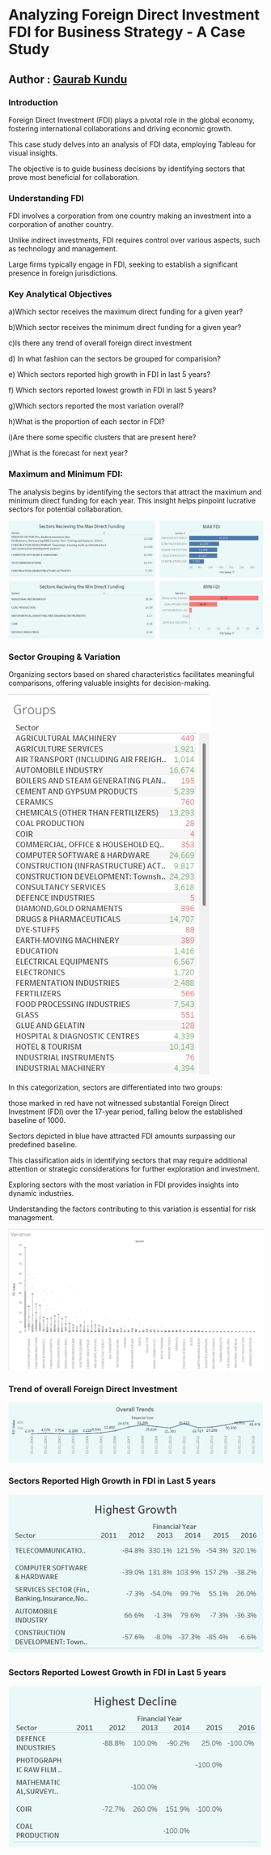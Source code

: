 # Analyzing Foreign Direct Investment FDI for Business Strategy - A Case Study

## Author : [Gaurab Kundu](https://www.linkedin.com/in/gaurab-kundu/)

### Introduction

Foreign Direct Investment (FDI) plays a pivotal role in the global economy, fostering international collaborations and driving economic growth. 

This case study delves into an analysis of FDI data, employing Tableau for visual insights. 

The objective is to guide business decisions by identifying sectors that prove most beneficial for collaboration.

### Understanding FDI

FDI involves a corporation from one country making an investment into a corporation of another country. 

Unlike indirect investments, FDI requires control over various aspects, such as technology and management. 

Large firms typically engage in FDI, seeking to establish a significant presence in foreign jurisdictions.

### Key Analytical Objectives

a)Which sector receives the maximum direct funding for a given year?

b)Which sector receives the minimum direct funding for a given year?

c)Is there any trend of overall foreign direct investment

d) In what fashion can the sectors be grouped for comparision?

e) Which sectors reported high growth in FDI in last 5 years?

f) Which sectors reported lowest growth in FDI in last 5 years?

g)Which sectors reported the most variation overall?

h)What is the proportion of each sector in FDI?

i)Are there some specific clusters that are present here?

j)What is the forecast for next year?

### Maximum and Minimum FDI:

The analysis begins by identifying the sectors that attract the maximum and minimum direct funding for each year. This insight helps pinpoint lucrative sectors for potential collaboration.

<img src="https://github.com/GaurabKundu1/Analyzing-Foreign-Direct-Investment-FDI-for-Business-Strategy---A-Case-Study/blob/main/images/Dashboard3.1.png">

### Sector Grouping & Variation

Organizing sectors based on shared characteristics facilitates meaningful comparisons, offering valuable insights for decision-making. 

<img src="https://github.com/GaurabKundu1/Analyzing-Foreign-Direct-Investment-FDI-for-Business-Strategy---A-Case-Study/blob/main/images/Groups.png">

In this categorization, sectors are differentiated into two groups:

 those marked in red have not witnessed substantial Foreign Direct Investment (FDI) over the 17-year period, falling below the established baseline of 1000. 

Sectors depicted in blue have attracted FDI amounts surpassing our predefined baseline. 

This classification aids in identifying sectors that may require additional attention or strategic considerations for further exploration and investment.

Exploring sectors with the most variation in FDI provides insights into dynamic industries.

 Understanding the factors contributing to this variation is essential for risk management.

 <img src="https://github.com/GaurabKundu1/Analyzing-Foreign-Direct-Investment-FDI-for-Business-Strategy---A-Case-Study/blob/main/images/Variation.png">

 ### Trend of overall Foreign Direct Investment

<img src="https://github.com/GaurabKundu1/Analyzing-Foreign-Direct-Investment-FDI-for-Business-Strategy---A-Case-Study/blob/main/images/trends.png">

### Sectors Reported High Growth in FDI in Last 5 years

<img src="https://github.com/GaurabKundu1/Analyzing-Foreign-Direct-Investment-FDI-for-Business-Strategy---A-Case-Study/blob/main/images/growth.png">

### Sectors Reported Lowest Growth in FDI in Last 5 years

<img src="https://github.com/GaurabKundu1/Analyzing-Foreign-Direct-Investment-FDI-for-Business-Strategy---A-Case-Study/blob/main/images/decline.png">
